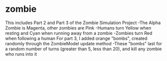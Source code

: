 # zombie
This includes Part 2 and Part 3 of the Zombie Simulation Project
-The Alpha Zombie is Magenta, other zombies are Pink
-Humans turn Yellow when resting and Cyan when running away from a zombie
-Zombies turn Red when following a human
For part 3, I added orange "bombs", created randomly through the ZombieModel update method
-These "bombs" last for a random number of turns (greater than 5, less than 20), and kill any zombie who runs into it
